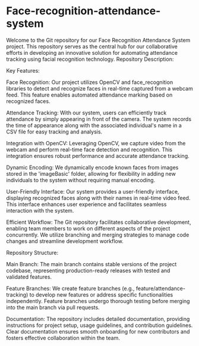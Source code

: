 # Face-recognition-attendance-system
Welcome to the Git repository for our Face Recognition Attendance System project. This repository serves as the central hub for our collaborative efforts in developing an innovative solution for automating attendance tracking using facial recognition technology.
Repository Description:

Key Features:

Face Recognition: Our project utilizes OpenCV and face_recognition libraries to detect and recognize faces in real-time captured from a webcam feed. This feature enables automated attendance marking based on recognized faces.

Attendance Tracking: With our system, users can efficiently track attendance by simply appearing in front of the camera. The system records the time of appearance along with the associated individual's name in a CSV file for easy tracking and analysis.

Integration with OpenCV: Leveraging OpenCV, we capture video from the webcam and perform real-time face detection and recognition. This integration ensures robust performance and accurate attendance tracking.

Dynamic Encoding: We dynamically encode known faces from images stored in the 'imageBasic' folder, allowing for flexibility in adding new individuals to the system without requiring manual encoding.

User-Friendly Interface: Our system provides a user-friendly interface, displaying recognized faces along with their names in real-time video feed. This interface enhances user experience and facilitates seamless interaction with the system.

Efficient Workflow: The Git repository facilitates collaborative development, enabling team members to work on different aspects of the project concurrently. We utilize branching and merging strategies to manage code changes and streamline development workflow.

Repository Structure:

Main Branch: The main branch contains stable versions of the project codebase, representing production-ready releases with tested and validated features.

Feature Branches: We create feature branches (e.g., feature/attendance-tracking) to develop new features or address specific functionalities independently. Feature branches undergo thorough testing before merging into the main branch via pull requests.

Documentation: The repository includes detailed documentation, providing instructions for project setup, usage guidelines, and contribution guidelines. Clear documentation ensures smooth onboarding for new contributors and fosters effective collaboration within the team.


